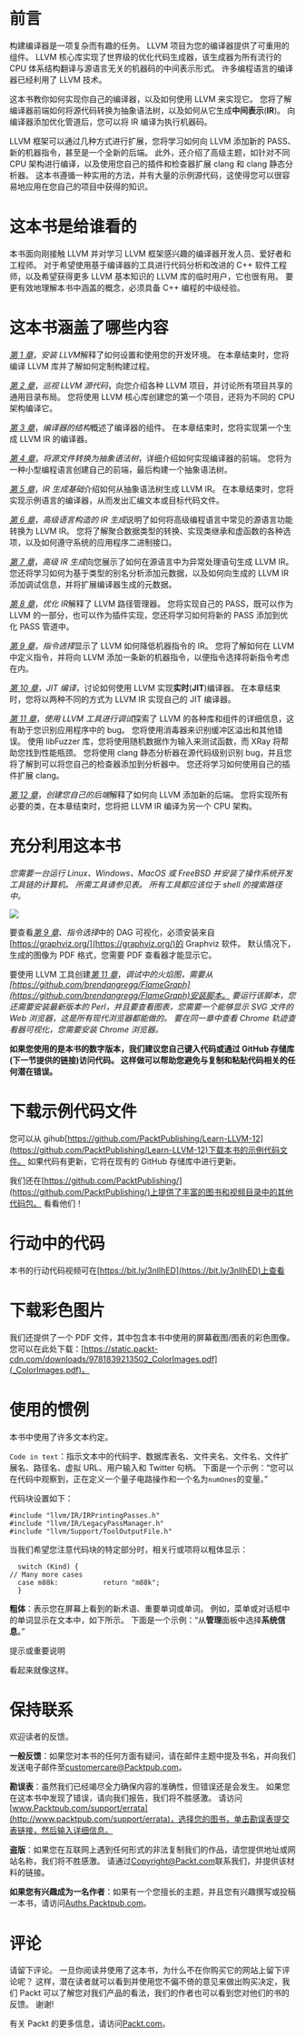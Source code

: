 # 前言

构建编译器是一项复杂而有趣的任务。 LLVM 项目为您的编译器提供了可重用的组件。 LLVM 核心库实现了世界级的优化代码生成器，该生成器为所有流行的 CPU 体系结构翻译与源语言无关的机器码的中间表示形式。 许多编程语言的编译器已经利用了 LLVM 技术。

这本书教你如何实现你自己的编译器，以及如何使用 LLVM 来实现它。 您将了解编译器前端如何将源代码转换为抽象语法树，以及如何从它生成**中间表示**(**IR**)。 向编译器添加优化管道后，您可以将 IR 编译为执行机器码。

LLVM 框架可以通过几种方式进行扩展，您将学习如何向 LLVM 添加新的 PASS、新的机器指令，甚至是一个全新的后端。 此外，还介绍了高级主题，如针对不同 CPU 架构进行编译，以及使用您自己的插件和检查器扩展 clang 和 clang 静态分析器。 这本书遵循一种实用的方法，并有大量的示例源代码，这使得您可以很容易地应用在您自己的项目中获得的知识。

# 这本书是给谁看的

本书面向刚接触 LLVM 并对学习 LLVM 框架感兴趣的编译器开发人员、爱好者和工程师。 对于希望使用基于编译器的工具进行代码分析和改进的 C++ 软件工程师，以及希望获得更多 LLVM 基本知识的 LLVM 库的临时用户，它也很有用。 要更有效地理解本书中涵盖的概念，必须具备 C++ 编程的中级经验。

# 这本书涵盖了哪些内容

[*第 1 章*](01.html#_idTextAnchor015)，*安装 LLVM*解释了如何设置和使用您的开发环境。 在本章结束时，您将编译 LLVM 库并了解如何定制构建过程。

[*第 2 章*](02.html#_idTextAnchor032)，*巡视 LLVM 源代码*，向您介绍各种 LLVM 项目，并讨论所有项目共享的通用目录布局。 您将使用 LLVM 核心库创建您的第一个项目，还将为不同的 CPU 架构编译它。

[*第 3 章*](03.html#_idTextAnchor048)，*编译器的结构*概述了编译器的组件。 在本章结束时，您将实现第一个生成 LLVM IR 的编译器。

[*第 4 章*](04.html#_idTextAnchor066)，*将源文件转换为抽象语法树*，详细介绍如何实现编译器的前端。 您将为一种小型编程语言创建自己的前端，最后构建一个抽象语法树。

[*第 5 章*](05.html#_idTextAnchor079)，*IR 生成基础*介绍如何从抽象语法树生成 LLVM IR。 在本章结束时，您将实现示例语言的编译器，从而发出汇编文本或目标代码文件。

[*第 6 章*](06.html#_idTextAnchor102)，*高级语言构造的 IR 生成*说明了如何将高级编程语言中常见的源语言功能转换为 LLVM IR。 您将了解聚合数据类型的转换、实现类继承和虚函数的各种选项，以及如何遵守系统的应用程序二进制接口。

[*第 7 章*](07.html#_idTextAnchor111)，*高级 IR 生成*向您展示了如何在源语言中为异常处理语句生成 LLVM IR。 您还将学习如何为基于类型的别名分析添加元数据，以及如何向生成的 LLVM IR 添加调试信息，并将扩展编译器生成的元数据。

[*第 8 章*](08.html#_idTextAnchor126)，*优化 IR*解释了 LLVM 路径管理器。 您将实现自己的 PASS，既可以作为 LLVM 的一部分，也可以作为插件实现，您还将学习如何将新的 PASS 添加到优化 PASS 管道中。

[*第 9 章*](09.html#_idTextAnchor140)，*指令选择*显示了 LLVM 如何降低机器指令的 IR。 您将了解如何在 LLVM 中定义指令，并将向 LLVM 添加一条新的机器指令，以便指令选择将新指令考虑在内。

[*第 10 章*](10.html#_idTextAnchor153)，*JIT 编译*，讨论如何使用 LLVM 实现**实时**(**JIT**)编译器。 在本章结束时，您将以两种不同的方式为 LLVM IR 实现自己的 JIT 编译器。

[*第 11 章*](11.html#_idTextAnchor163)，*使用 LLVM 工具进行调试*探索了 LLVM 的各种库和组件的详细信息，这有助于您识别应用程序中的 bug。 您将使用消毒器来识别缓冲区溢出和其他错误。 使用 libFuzzer 库，您将使用随机数据作为输入来测试函数，而 XRay 将帮助您找到性能瓶颈。 您将使用 clang 静态分析器在源代码级别识别 bug，并且您将了解到可以将您自己的检查器添加到分析器中。 您还将学习如何使用自己的插件扩展 clang。

[*第 12 章*](12.html#_idTextAnchor177)，*创建您自己的后端*解释了如何向 LLVM 添加新的后端。 您将实现所有必要的类，在本章结束时，您将把 LLVM IR 编译为另一个 CPU 架构。

# 充分利用这本书

*您需要一台运行 Linux、Windows、MacOS 或 FreeBSD 并安装了操作系统开发工具链的计算机。 所需工具请参见表。 所有工具都应该位于 shell 的搜索路径中。*

![](Images/B15647_Preface_table_1.1.jpg)

要查看[*第 9 章*](09.html#_idTextAnchor140)、*指令选择*中的 DAG 可视化，必须安装来自[https://graphviz.org/](https://graphviz.org/)的 Graphviz 软件。 默认情况下，生成的图像为 PDF 格式，您需要 PDF 查看器才能显示它。

要使用 LLVM 工具创建[*第 11 章*](11.html#_idTextAnchor163)，*调试中的火焰图，需要从[https://github.com/brendangregg/FlameGraph](https://github.com/brendangregg/FlameGraph)安装脚本。 要运行该脚本，您还需要安装最新版本的 Perl，并且要查看图表，您需要一个能够显示 SVG 文件的 Web 浏览器，这是所有现代浏览器都能做的。 要在同一章中查看 Chrome 轨迹查看器可视化，您需要安装 Chrome 浏览器。*

**如果您使用的是本书的数字版本，我们建议您自己键入代码或通过 GitHub 存储库(下一节提供的链接)访问代码。 这样做可以帮助您避免与复制和粘贴代码相关的任何潜在错误。**

# 下载示例代码文件

您可以从 gihub[https://github.com/PacktPublishing/Learn-LLVM-12](https://github.com/PacktPublishing/Learn-LLVM-12)下载本书的示例代码文件。 如果代码有更新，它将在现有的 GitHub 存储库中进行更新。

我们还在[https://github.com/PacktPublishing/](https://github.com/PacktPublishing/)上提供了丰富的图书和视频目录中的其他代码包。 看看他们！

# 行动中的代码

本书的行动代码视频可在[https://bit.ly/3nllhED](https://bit.ly/3nllhED)上查看

# 下载彩色图片

我们还提供了一个 PDF 文件，其中包含本书中使用的屏幕截图/图表的彩色图像。 您可以在此处下载：[https://static.packt-cdn.com/downloads/9781839213502_ColorImages.pdf](_ColorImages.pdf)。

# 使用的惯例

本书中使用了许多文本约定。

`Code in text`：指示文本中的代码字、数据库表名、文件夹名、文件名、文件扩展名、路径名、虚拟 URL、用户输入和 Twitter 句柄。 下面是一个示例：“您可以在代码中观察到，正在定义一个量子电路操作和一个名为`numOnes`的变量。”

代码块设置如下：

```
#include "llvm/IR/IRPrintingPasses.h"
#include "llvm/IR/LegacyPassManager.h"
#include "llvm/Support/ToolOutputFile.h"
```

当我们希望您注意代码块的特定部分时，相关行或项将以粗体显示：

```
  switch (Kind) {
// Many more cases
  case m88k:           return "m88k";
  }
```

**粗体**：表示您在屏幕上看到的新术语、重要单词或单词。 例如，菜单或对话框中的单词显示在文本中，如下所示。 下面是一个示例：“从**管理**面板中选择**系统信息**。”

提示或重要说明

看起来就像这样。

# 保持联系

欢迎读者的反馈。

**一般反馈**：如果您对本书的任何方面有疑问，请在邮件主题中提及书名，并向我们发送电子邮件至[customercare@Packtpub.com](mailto:customercare@packtpub.com)。

**勘误表**：虽然我们已经竭尽全力确保内容的准确性，但错误还是会发生。 如果您在这本书中发现了错误，请向我们报告，我们将不胜感激。 请访问[www.Packtpub.com/support/errata](http://www.packtpub.com/support/errata)，选择您的图书，单击勘误表提交表链接，然后输入详细信息。

**盗版**：如果您在互联网上遇到任何形式的非法复制我们的作品，请您提供地址或网站名称，我们将不胜感激。 请通过[Copyright@Packt.com](mailto:copyright@packt.com)联系我们，并提供该材料的链接。

**如果您有兴趣成为一名作者**：如果有一个您擅长的主题，并且您有兴趣撰写或投稿一本书，请访问[Auths.Packtpub.com](http://authors.packtpub.com)。

# 评论

请留下评论。 一旦你阅读并使用了这本书，为什么不在你购买它的网站上留下评论呢？ 这样，潜在读者就可以看到并使用您不偏不倚的意见来做出购买决定，我们 Packt 可以了解您对我们产品的看法，我们的作者也可以看到您对他们的书的反馈。 谢谢!

有关 Packt 的更多信息，请访问[Packt.com](http://packt.com)。
